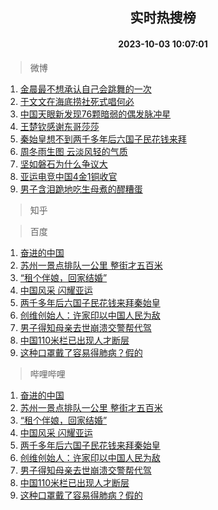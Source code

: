 <div align="center"><h2>实时热搜榜</h2><h4>2023-10-03 10:07:01</h4></div>

> 微博  

1. [金晨最不想承认自己会跳舞的一次](https://s.weibo.com/weibo?q=%23%E9%87%91%E6%99%A8%E6%9C%80%E4%B8%8D%E6%83%B3%E6%89%BF%E8%AE%A4%E8%87%AA%E5%B7%B1%E4%BC%9A%E8%B7%B3%E8%88%9E%E7%9A%84%E4%B8%80%E6%AC%A1%23&t=31&band_rank=1&Refer=top)<br />
2. [于文文在海底捞社死式唱何必](https://s.weibo.com/weibo?q=%23%E4%BA%8E%E6%96%87%E6%96%87%E5%9C%A8%E6%B5%B7%E5%BA%95%E6%8D%9E%E7%A4%BE%E6%AD%BB%E5%BC%8F%E5%94%B1%E4%BD%95%E5%BF%85%23&t=31&band_rank=2&Refer=top)<br />
3. [中国天眼新发现76颗暗弱的偶发脉冲星](https://s.weibo.com/weibo?q=%23%E4%B8%AD%E5%9B%BD%E5%A4%A9%E7%9C%BC%E6%96%B0%E5%8F%91%E7%8E%B076%E9%A2%97%E6%9A%97%E5%BC%B1%E7%9A%84%E5%81%B6%E5%8F%91%E8%84%89%E5%86%B2%E6%98%9F%23&t=31&band_rank=3&Refer=top)<br />
4. [王楚钦感谢东哥莎莎](https://s.weibo.com/weibo?q=%23%E7%8E%8B%E6%A5%9A%E9%92%A6%E6%84%9F%E8%B0%A2%E4%B8%9C%E5%93%A5%E8%8E%8E%E8%8E%8E%23&t=31&band_rank=4&Refer=top)<br />
5. [秦始皇想不到两千多年后六国子民花钱来拜](https://s.weibo.com/weibo?q=%23%E7%A7%A6%E5%A7%8B%E7%9A%87%E6%83%B3%E4%B8%8D%E5%88%B0%E4%B8%A4%E5%8D%83%E5%A4%9A%E5%B9%B4%E5%90%8E%E5%85%AD%E5%9B%BD%E5%AD%90%E6%B0%91%E8%8A%B1%E9%92%B1%E6%9D%A5%E6%8B%9C%23&t=31&band_rank=5&Refer=top)<br />
6. [周冬雨生图 云淡风轻的气质](https://s.weibo.com/weibo?q=%E5%91%A8%E5%86%AC%E9%9B%A8%E7%94%9F%E5%9B%BE%20%E4%BA%91%E6%B7%A1%E9%A3%8E%E8%BD%BB%E7%9A%84%E6%B0%94%E8%B4%A8&t=31&band_rank=6&Refer=top)<br />
7. [坚如磐石为什么争议大](https://s.weibo.com/weibo?q=%23%E5%9D%9A%E5%A6%82%E7%A3%90%E7%9F%B3%E4%B8%BA%E4%BB%80%E4%B9%88%E4%BA%89%E8%AE%AE%E5%A4%A7%23&t=31&band_rank=7&Refer=top)<br />
8. [亚运电竞中国4金1铜收官](https://s.weibo.com/weibo?q=%23%E4%BA%9A%E8%BF%90%E7%94%B5%E7%AB%9E%E4%B8%AD%E5%9B%BD4%E9%87%911%E9%93%9C%E6%94%B6%E5%AE%98%23&t=31&band_rank=8&Refer=top)<br />
9. [男子含泪跪地吃生母煮的醪糟蛋](https://s.weibo.com/weibo?q=%23%E7%94%B7%E5%AD%90%E5%90%AB%E6%B3%AA%E8%B7%AA%E5%9C%B0%E5%90%83%E7%94%9F%E6%AF%8D%E7%85%AE%E7%9A%84%E9%86%AA%E7%B3%9F%E8%9B%8B%23&t=31&band_rank=9&Refer=top)<br />

> 知乎  


> 百度  

1. [奋进的中国](https://www.baidu.com/s?wd=%E5%A5%8B%E8%BF%9B%E7%9A%84%E4%B8%AD%E5%9B%BD&sa=fyb_news&rsv_dl=fyb_news)<br />
2. [苏州一景点排队一公里 整街才五百米](https://www.baidu.com/s?wd=%E8%8B%8F%E5%B7%9E%E4%B8%80%E6%99%AF%E7%82%B9%E6%8E%92%E9%98%9F%E4%B8%80%E5%85%AC%E9%87%8C+%E6%95%B4%E8%A1%97%E6%89%8D%E4%BA%94%E7%99%BE%E7%B1%B3&sa=fyb_news&rsv_dl=fyb_news)<br />
3. [“租个伴娘，回家结婚”](https://www.baidu.com/s?wd=%E2%80%9C%E7%A7%9F%E4%B8%AA%E4%BC%B4%E5%A8%98%EF%BC%8C%E5%9B%9E%E5%AE%B6%E7%BB%93%E5%A9%9A%E2%80%9D&sa=fyb_news&rsv_dl=fyb_news)<br />
4. [中国风采 闪耀亚运](https://www.baidu.com/s?wd=%E4%B8%AD%E5%9B%BD%E9%A3%8E%E9%87%87+%E9%97%AA%E8%80%80%E4%BA%9A%E8%BF%90&sa=fyb_news&rsv_dl=fyb_news)<br />
5. [两千多年后六国子民花钱来拜秦始皇](https://www.baidu.com/s?wd=%E4%B8%A4%E5%8D%83%E5%A4%9A%E5%B9%B4%E5%90%8E%E5%85%AD%E5%9B%BD%E5%AD%90%E6%B0%91%E8%8A%B1%E9%92%B1%E6%9D%A5%E6%8B%9C%E7%A7%A6%E5%A7%8B%E7%9A%87&sa=fyb_news&rsv_dl=fyb_news)<br />
6. [创维创始人：许家印以中国人民为敌](https://www.baidu.com/s?wd=%E5%88%9B%E7%BB%B4%E5%88%9B%E5%A7%8B%E4%BA%BA%EF%BC%9A%E8%AE%B8%E5%AE%B6%E5%8D%B0%E4%BB%A5%E4%B8%AD%E5%9B%BD%E4%BA%BA%E6%B0%91%E4%B8%BA%E6%95%8C&sa=fyb_news&rsv_dl=fyb_news)<br />
7. [男子得知母亲去世崩溃交警帮代驾](https://www.baidu.com/s?wd=%E7%94%B7%E5%AD%90%E5%BE%97%E7%9F%A5%E6%AF%8D%E4%BA%B2%E5%8E%BB%E4%B8%96%E5%B4%A9%E6%BA%83%E4%BA%A4%E8%AD%A6%E5%B8%AE%E4%BB%A3%E9%A9%BE&sa=fyb_news&rsv_dl=fyb_news)<br />
8. [中国110米栏已出现人才断层](https://www.baidu.com/s?wd=%E4%B8%AD%E5%9B%BD110%E7%B1%B3%E6%A0%8F%E5%B7%B2%E5%87%BA%E7%8E%B0%E4%BA%BA%E6%89%8D%E6%96%AD%E5%B1%82&sa=fyb_news&rsv_dl=fyb_news)<br />
9. [这种口罩戴了容易得肺病？假的](https://www.baidu.com/s?wd=%E8%BF%99%E7%A7%8D%E5%8F%A3%E7%BD%A9%E6%88%B4%E4%BA%86%E5%AE%B9%E6%98%93%E5%BE%97%E8%82%BA%E7%97%85%EF%BC%9F%E5%81%87%E7%9A%84&sa=fyb_news&rsv_dl=fyb_news)<br />

> 哔哩哔哩  

1. [奋进的中国](https://www.baidu.com/s?wd=%E5%A5%8B%E8%BF%9B%E7%9A%84%E4%B8%AD%E5%9B%BD&sa=fyb_news&rsv_dl=fyb_news)<br />
2. [苏州一景点排队一公里 整街才五百米](https://www.baidu.com/s?wd=%E8%8B%8F%E5%B7%9E%E4%B8%80%E6%99%AF%E7%82%B9%E6%8E%92%E9%98%9F%E4%B8%80%E5%85%AC%E9%87%8C+%E6%95%B4%E8%A1%97%E6%89%8D%E4%BA%94%E7%99%BE%E7%B1%B3&sa=fyb_news&rsv_dl=fyb_news)<br />
3. [“租个伴娘，回家结婚”](https://www.baidu.com/s?wd=%E2%80%9C%E7%A7%9F%E4%B8%AA%E4%BC%B4%E5%A8%98%EF%BC%8C%E5%9B%9E%E5%AE%B6%E7%BB%93%E5%A9%9A%E2%80%9D&sa=fyb_news&rsv_dl=fyb_news)<br />
4. [中国风采 闪耀亚运](https://www.baidu.com/s?wd=%E4%B8%AD%E5%9B%BD%E9%A3%8E%E9%87%87+%E9%97%AA%E8%80%80%E4%BA%9A%E8%BF%90&sa=fyb_news&rsv_dl=fyb_news)<br />
5. [两千多年后六国子民花钱来拜秦始皇](https://www.baidu.com/s?wd=%E4%B8%A4%E5%8D%83%E5%A4%9A%E5%B9%B4%E5%90%8E%E5%85%AD%E5%9B%BD%E5%AD%90%E6%B0%91%E8%8A%B1%E9%92%B1%E6%9D%A5%E6%8B%9C%E7%A7%A6%E5%A7%8B%E7%9A%87&sa=fyb_news&rsv_dl=fyb_news)<br />
6. [创维创始人：许家印以中国人民为敌](https://www.baidu.com/s?wd=%E5%88%9B%E7%BB%B4%E5%88%9B%E5%A7%8B%E4%BA%BA%EF%BC%9A%E8%AE%B8%E5%AE%B6%E5%8D%B0%E4%BB%A5%E4%B8%AD%E5%9B%BD%E4%BA%BA%E6%B0%91%E4%B8%BA%E6%95%8C&sa=fyb_news&rsv_dl=fyb_news)<br />
7. [男子得知母亲去世崩溃交警帮代驾](https://www.baidu.com/s?wd=%E7%94%B7%E5%AD%90%E5%BE%97%E7%9F%A5%E6%AF%8D%E4%BA%B2%E5%8E%BB%E4%B8%96%E5%B4%A9%E6%BA%83%E4%BA%A4%E8%AD%A6%E5%B8%AE%E4%BB%A3%E9%A9%BE&sa=fyb_news&rsv_dl=fyb_news)<br />
8. [中国110米栏已出现人才断层](https://www.baidu.com/s?wd=%E4%B8%AD%E5%9B%BD110%E7%B1%B3%E6%A0%8F%E5%B7%B2%E5%87%BA%E7%8E%B0%E4%BA%BA%E6%89%8D%E6%96%AD%E5%B1%82&sa=fyb_news&rsv_dl=fyb_news)<br />
9. [这种口罩戴了容易得肺病？假的](https://www.baidu.com/s?wd=%E8%BF%99%E7%A7%8D%E5%8F%A3%E7%BD%A9%E6%88%B4%E4%BA%86%E5%AE%B9%E6%98%93%E5%BE%97%E8%82%BA%E7%97%85%EF%BC%9F%E5%81%87%E7%9A%84&sa=fyb_news&rsv_dl=fyb_news)<br />
